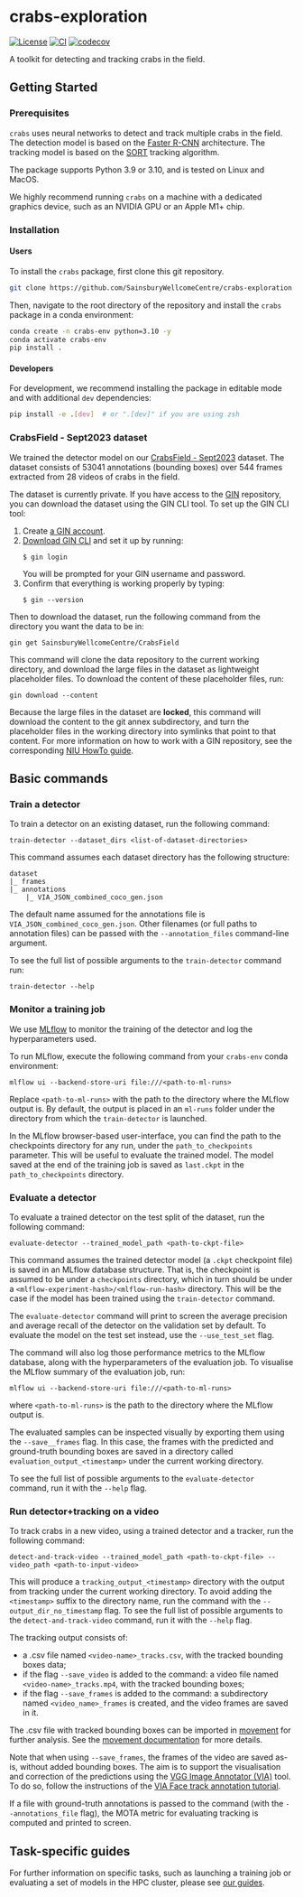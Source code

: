 # crabs-exploration

[![License](https://img.shields.io/badge/License-BSD_3--Clause-orange.svg)](https://opensource.org/licenses/BSD-3-Clause)
[![CI](https://img.shields.io/github/actions/workflow/status/SainsburyWellcomeCentre/crabs-exploration/test_and_deploy.yml?label=CI)](https://github.com/SainsburyWellcomeCentre/crabs-exploration/actions/workflows/test_and_deploy.yml)
[![codecov](https://codecov.io/gh/sainsburyWellcomeCentre/crabs-exploration/graph/badge.svg?token=9dM37vnAIT)](https://codecov.io/gh/sainsburyWellcomeCentre/crabs-exploration)

A toolkit for detecting and tracking crabs in the field.

## Getting Started

### Prerequisites

<!-- Any tools or versions of languages needed to run code. For example specific Python or Node versions. Minimum hardware requirements also go here. -->

`crabs` uses neural networks to detect and track multiple crabs in the field. The detection model is based on the [Faster R-CNN](https://arxiv.org/abs/1506.01497) architecture. The tracking model is based on the [SORT](https://github.com/abewley/sort) tracking algorithm.

The package supports Python 3.9 or 3.10, and is tested on Linux and MacOS.

We highly recommend running `crabs` on a machine with a dedicated graphics device, such as an NVIDIA GPU or an Apple M1+ chip.


### Installation

#### Users
To install the `crabs` package, first clone this git repository.
```bash
git clone https://github.com/SainsburyWellcomeCentre/crabs-exploration.git
```

Then, navigate to the root directory of the repository and install the `crabs` package in a conda environment:

```bash
conda create -n crabs-env python=3.10 -y
conda activate crabs-env
pip install .
```

#### Developers
For development, we recommend installing the package in editable mode and with additional `dev` dependencies:

```bash
pip install -e .[dev]  # or ".[dev]" if you are using zsh
```

### CrabsField - Sept2023 dataset

We trained the detector model on our [CrabsField - Sept2023](https://gin.g-node.org/SainsburyWellcomeCentre/CrabsField) dataset. The dataset consists of 53041 annotations (bounding boxes) over 544 frames extracted from 28 videos of crabs in the field.

The dataset is currently private. If you have access to the [GIN](https://gin.g-node.org/) repository, you can download the dataset using the GIN CLI tool. To set up the GIN CLI tool:
1. Create [a GIN account](https://gin.g-node.org/user/sign_up).
2. [Download GIN CLI](https://gin.g-node.org/G-Node/Info/wiki/GIN+CLI+Setup#setup-gin-client) and set it up by running:
   ```
   $ gin login
   ```
   You will be prompted for your GIN username and password.
3. Confirm that everything is working properly by typing:
   ```
   $ gin --version
   ```

Then to download the dataset, run the following command from the directory you want the data to be in:
```
gin get SainsburyWellcomeCentre/CrabsField
```
This command will clone the data repository to the current working directory, and download the large files in the dataset as lightweight placeholder files. To download the content of these placeholder files, run:
```
gin download --content
```
Because the large files in the dataset are **locked**, this command will download the content to the git annex subdirectory, and turn the placeholder files in the working directory into symlinks that point to that content. For more information on how to work with a GIN repository, see the corresponding [NIU HowTo guide](https://howto.neuroinformatics.dev/open_science/GIN-repositories.html).

## Basic commands

### Train a detector

To train a detector on an existing dataset, run the following command:

```
train-detector --dataset_dirs <list-of-dataset-directories>
```

This command assumes each dataset directory has the following structure:

```
dataset
|_ frames
|_ annotations
    |_ VIA_JSON_combined_coco_gen.json
```

The default name assumed for the annotations file is `VIA_JSON_combined_coco_gen.json`. Other filenames (or full paths to annotation files) can be passed with the `--annotation_files` command-line argument.

To see the full list of possible arguments to the `train-detector` command run:
```
train-detector --help
```

### Monitor a training job

We use [MLflow](https://mlflow.org) to monitor the training of the detector and log the hyperparameters used.

To run MLflow, execute the following command from your `crabs-env` conda environment:

```
mlflow ui --backend-store-uri file:///<path-to-ml-runs>
```

Replace `<path-to-ml-runs>` with the path to the directory where the MLflow output is. By default, the output is placed in an `ml-runs` folder under the directory from which the `train-detector` is launched.

In the MLflow browser-based user-interface, you can find the path to the checkpoints directory for any run, under the `path_to_checkpoints` parameter. This will be useful to evaluate the trained model. The model saved at the end of the training job is saved as `last.ckpt` in the `path_to_checkpoints` directory.

### Evaluate a detector

To evaluate a trained detector on the test split of the dataset, run the following command:

```
evaluate-detector --trained_model_path <path-to-ckpt-file>
```

This command assumes the trained detector model (a `.ckpt` checkpoint file) is saved in an MLflow database structure. That is, the checkpoint is assumed to be under a `checkpoints` directory, which in turn should be under a `<mlflow-experiment-hash>/<mlflow-run-hash>` directory. This will be the case if the model has been trained using the `train-detector` command.

The `evaluate-detector` command will print to screen the average precision and average recall of the detector on the validation set by default. To evaluate the model on the test set instead, use the `--use_test_set` flag.

The command will also log those performance metrics to the MLflow database, along with the hyperparameters of the evaluation job. To visualise the MLflow summary of the evaluation job, run:
```
mlflow ui --backend-store-uri file:///<path-to-ml-runs>
```
where `<path-to-ml-runs>` is the path to the directory where the MLflow output is.

The evaluated samples can be inspected visually by exporting them using the `--save__frames` flag. In this case, the frames with the predicted and ground-truth bounding boxes are saved in a directory called `evaluation_output_<timestamp>` under the current working directory.

To see the full list of possible arguments to the `evaluate-detector` command, run it with the `--help` flag.

### Run detector+tracking on a video

To track crabs in a new video, using a trained detector and a tracker, run the following command:

```
detect-and-track-video --trained_model_path <path-to-ckpt-file> --video_path <path-to-input-video>
```

This will produce a `tracking_output_<timestamp>` directory with the output from tracking under the current working directory. To avoid adding the `<timestamp>` suffix to the directory name, run the command with the `--output_dir_no_timestamp` flag. To see the full list of possible arguments to the `detect-and-track-video` command, run it with the `--help` flag.

The tracking output consists of:
- a .csv file named `<video-name>_tracks.csv`, with the tracked bounding boxes data;
- if the flag `--save_video` is added to the command: a video file named `<video-name>_tracks.mp4`, with the tracked bounding boxes;
- if the flag `--save_frames` is added to the command: a subdirectory named `<video_name>_frames` is created, and the video frames are saved in it.

The .csv file with tracked bounding boxes can be imported in [movement](https://github.com/neuroinformatics-unit/movement) for further analysis. See the [movement documentation](https://movement.neuroinformatics.dev/getting_started/input_output.html#loading-bounding-boxes-tracks) for more details.

Note that when using `--save_frames`, the frames of the video are saved as-is, without added bounding boxes. The aim is to support the visualisation and correction of the predictions using the [VGG Image Annotator (VIA)](https://www.robots.ox.ac.uk/~vgg/software/via/) tool. To do so, follow the instructions of the [VIA Face track annotation tutorial](https://www.robots.ox.ac.uk/~vgg/software/via/docs/face_track_annotation.html).

If a file with ground-truth annotations is passed to the command (with the `--annotations_file` flag), the MOTA metric for evaluating tracking is computed and printed to screen.

<!-- When used in combination with the `--save_video` flag, the tracked video will contain predicted bounding boxes in red, and ground-truth bounding boxes in green. -- PR 216-->

## Task-specific guides
For further information on specific tasks, such as launching a training job or evaluating a set of models in the HPC cluster, please see [our guides](guides).

<!-- ### Evaluate the tracking performance

To evaluate the tracking performance of a trained detector + tracker, run the following command:

```
evaluate-tracking ...
```

We currently only support the SORT tracker, and the evaluation is based on the MOTA metric. -->

<!-- # Other common workflows -->
<!-- [TODO: add separate guides for this? eventually make into sphinx docs?] -->
<!-- - Prepare data for training a detector -->
  <!-- - Extract frames from videos -->
  <!-- - Annotate the frames with bounding boxes -->
  <!-- - Combine several annotation files into a single file -->
<!-- - Retrain a detector on an extended dataset -->
<!-- - Prepare data for labelling ground truth for tracking -->
